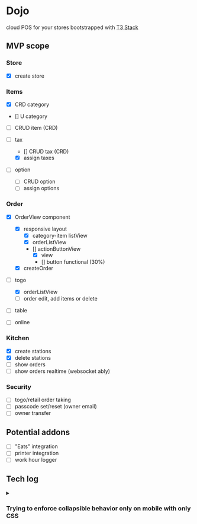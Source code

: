 # Dojo

cloud POS for your stores bootstrapped with [T3 Stack](https://create.t3.gg/)

## MVP scope

<!--
<details>
<summary></summary>
</details> -->

### Store

- [x] create store

### Items

- [x] CRD category
- [] U category

- [ ] CRUD item (CRD)

- [ ] tax

  - [] CRUD tax (CRD)
  - [x] assign taxes

- [ ] option

  - [ ] CRUD option
  - [ ] assign options

### Order

- [x] OrderView component

  - [x] responsive layout
    - [x] category-item listView
    - [x] orderListView
    - [] actionButtonView
      - [x] view
      - [] button functional (30%)
  - [x] createOrder

- [ ] togo

  - [x] orderListView
  - [ ] order edit, add items or delete

- [ ] table
- [ ] online

### Kitchen

- [x] create stations
- [x] delete stations
- [ ] show orders
- [ ] show orders realtime (websocket ably)

### Security

- [ ] togo/retail order taking
- [ ] passcode set/reset (owner email)
- [ ] owner transfer

## Potential addons

- [ ] "Eats" integration
- [ ] printer integration
- [ ] work hour logger

## Tech log

<details>
<summary>

### Trying to enforce collapsible behavior only on mobile with only CSS</summary>

To have action buttons collapsible only on mobile, I wanted to know if it could be only be CSS.

I wanted to avoid control of the RadixUI's "Collapsible" if possible and not rely so much on JS.

Part of it was to hide the Collapsible.Trigger.

```jsx
function ActionButtons() {
  return (
    <Collapsible.Root>
      <Collapsible.Content>...buttons</Collapsible.Content>
      <Collapsible.Trigger className="lg:hidden">
        <ChevronDown />
      </Collapsible.Trigger>
    </Collapsible.Root>
  );
}
```

With visual side done, I wanted to see if it's possible to avoid taking over control of open state.

As I was looking into it, there was not a good way to infer width from CSS(tailwind) and to modify state, and realised that I had to take control of it to modify the state in the first place anyways.

In the end, I took the L, implemented useIsScreenLg hook, and taken control of open state of Collapsible

```jsx
export default function useIsScreenLg() {
  const [width, setWidth] = useState(window.innerWidth);

  useEffect(() => {
    const handleResize = () => {
      setWidth(window.innerWidth);
    };
    window.addEventListener("resize", handleResize);

    return () => {
      window.removeEventListener("resize", handleResize);
    };
  }, []);

  return width >= 1024;
}
```

```jsx
function ActionButtons() {
  const isScreenLg = useIsScreenLg();
  const [isOpen, setOpen] = useState(false);

  useEffect(() => {
    if (isScreenLg) {
      setOpen(true);
    } else {
      setOpen(false);
    }
  }, [isScreenLg]);

  return (
    <Collapsible.Root open={isOpen}>
      <Collapsible.Content>...buttons</Collapsible.Content>
      <Collapsible.Trigger
        className="lg:hidden"
        disabled={isScreenLg}
        onClick={() => {
          setOpen((r) => !r);
        }}
      >
        <ChevronDown />
      </Collapsible.Trigger>
    </Collapsible.Root>
  );
}
```

</details>

<!--
<details>
<summary></summary>
</details> -->

<!-- \*\*\* REMOVE CATEGORY base "NOTHING" layout page to simple static page (no need) -->
